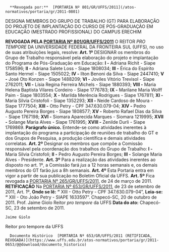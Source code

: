       **Revogada por:**  [PORTARIA Nº 801/GR/UFFS/2011](/atos-normativos/portaria/gr/2011-0801) 

   DESIGNA MEMBROS DO GRUPO DE TRABALHO (GT) PARA ELABORAÇÃO DO PROJETO DE IMPLANTAÇÃO DO CURSO DE PÓS-GRADUAÇÃO EM EDUCAÇÃO (MESTRADO PROFISSIONAL) DO CAMPUS ERECHIM  

 **REVOGADA PELA [PORTARIA Nº 801/GR/UFFS/2011](https://www.uffs.edu.br/atos-normativos/portaria/gr/2011-0801)**   O REITOR *PRO TEMPORE*  DA UNIVERSIDADE FEDERAL DA FRONTEIRA SUL (UFFS), no uso de suas atribuições legais, resolve:   **Art. 1º**  DESIGNAR os membros do Grupo de Trabalho responsável pela elaboração do projeto e implantação do Programa de Pós-Graduação em Educação: **I -**  Adriana Richit - Siape 1758596; **II -**  Adriana Salete Loss - Siape 1808034; **III -**  Érica do Espírito Santo Hermel - Siape 1505022; **IV -**  Ilton Benoni da Silva - Siape 2447410; **V -**  José Oto Konzen - Siape 1488209; **VI -**  Joviles Vitório Trevisol - Siape 2762011; **VII -**  Lísia Regina Ferreira Michels - Siape 1880393; **VIII -**  Maria Helena Baptista Vilares Cordeiro - Siape 1776783; **IX -**  Marilane Maria Wolff Paim - Siape 1803554; **X -**  Marilda Merência Rodrigues - Siape 1767811; **XI -**  Maria Silvia Cristofoli - Siape 1352293; **XII -**  Neide Cardoso de Moura - Siape 1777504; **XIII -**  Otto Petry - CPF 347.630.079-04; **XIV -**  Pedro Augusto Pereira Borges - Siape 1808577; **XV -**  Roberto Rafael Dias da Silva - Siape 1767198; **XVI -**  Siomara Aparecida Marques - Siomara 1219995; **XVII -**  Solange Maria Alves - Siape 1761995; **XVIII -**  Zenilde Durli - Siape 1769869. **Parágrafo único.**  Entende-se como atividades inerentes à implantação do programa a participação de reuniões de trabalho do GT e dos Grupos de Pesquisa, a produção científica e demais atividades correlatas.   **Art. 2º**  Designar os membros que compõe a Comissão responsável pela coordenação dos trabalhos do Grupo de Trabalho: **I -**  Maria Silvia Cristofoli; **II -**  Pedro Augusto Pereira Borges; **III -**  Solange Maria Alves - Presidente.   **Art. 3º**  Para a realização das atividades inerentes ao disposto no art. 1º, a Comissão fará *jus*  a 12 horas semanais e, os demais membros do GT farão *jus*  a 8h semanais.   **Art. 4º**  Esta Portaria entra em vigor a partir de sua publicação no Boletim Oficial da UFFS.   **Art. 5º**  Fica revogada a [PORTARIA Nº 265/GR/UFFS/2011](https://www.uffs.edu.br/atos-normativos/portaria/gr/2011-0265), de 24 de março de 2011.   **RETIFICAÇÃO**   Na [PORTARIA Nº 653/GR/UFFS/2011](https://www.uffs.edu.br/atos-normativos/portaria/gr/2011-0653), de 23 de setembro de 2011, Art. 1º,   **Onde se lê:** **“** XIII - Otto Petry - CPF 347.630.079-04”,   **Leia-se:** **“** XIII - Oto João Petry - SIAPE 1633597”.   Chapecó-SC, 20 de outubro de 2011.   Prof. Jaime Giolo Reitor *pro tempore*  da UFFS      **Data do ato:** Chapecó-SC, 23 de setembro de 2011.   
 

    Jaime Giolo   
 Reitor pro tempore da UFFS 

      Documento Histórico  [PORTARIA Nº 653/GR/UFFS/2011 (RETIFICADA, REVOGADA)](https://www.uffs.edu.br/atos-normativos/portaria/gr/2011-0653/@@download/documento_historico)     
      